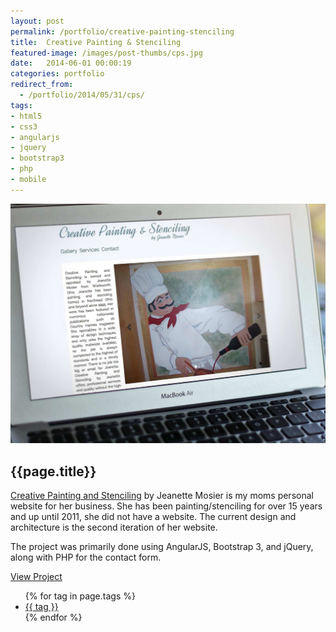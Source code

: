 ```yaml
---
layout: post
permalink: /portfolio/creative-painting-stenciling
title:  Creative Painting & Stenciling
featured-image: /images/post-thumbs/cps.jpg
date:   2014-06-01 00:00:19
categories: portfolio
redirect_from:
  - /portfolio/2014/05/31/cps/
tags:
- html5
- css3
- angularjs
- jquery
- bootstrap3
- php
- mobile
---
```



<section class="feature-image">
	<img src="/images/post-img/cps-macbook-air.jpg" alt="Creative Painting and Stenciling by Jeanette Mosier">
</section>

<section class="post-intro">
	<h1>{{page.title}}</h1>
	<p><a href="http://creativepaintingandstenciling.com" target="_blank">Creative Painting and Stenciling</a> by Jeanette Mosier is my moms personal website for her business. She has been painting/stenciling for over 15 years and up until 2011, she did not have a website. The current design and architecture is the second iteration of her website.</p>
	<p>The project was primarily done using AngularJS, Bootstrap 3, and jQuery, along with PHP for the contact form.</p>
	 <a href="http://creativepaintingandstenciling.com" target="_blank" class="view-project">View Project</a>

<aside class="tags">
	<div class="tags-inner">
	  	<ul>
			{% for tag in page.tags %}
				<li><a href="/tag/{{tag}}" title="view all projects that pertain to {{tag}}">{{ tag }}</a></li>
			{% endfor %}
		</ul>
	</div>
</aside>


</section>
